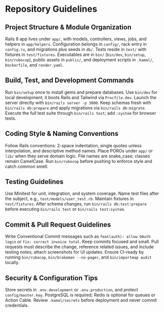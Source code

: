 # Repository Guidelines

## Project Structure & Module Organization
Rails 8 app lives under `app/`, with models, controllers, views, jobs, and helpers in `app/helpers`. Configuration belongs in `config/`, rack entry in `config.ru`, and migrations plus seeds in `db/`. Tests reside in `test/` with fixtures in `test/fixtures`. Executables are in `bin/` (`bin/dev`, `bin/setup`, `bin/rubocop`), public assets in `public/`, and deployment scripts in `.kamal/`, `Dockerfile`, and `render.yaml`.

## Build, Test, and Development Commands
Run `bin/setup` once to install gems and prepare databases. Use `bin/dev` for local development; it boots Rails and Tailwind via `Procfile.dev`. Launch the server directly with `bin/rails server -p 3000`. Keep schemas fresh with `bin/rails db:prepare` and apply migrations via `bin/rails db:migrate`. Execute the full test suite through `bin/rails test`; add `:system` for browser tests.

## Coding Style & Naming Conventions
Follow Rails conventions: 2-space indentation, single quotes unless interpolation, and descriptive method names. Place POROs under `app/` or `lib/` when they serve domain logic. File names are snake_case; classes remain CamelCase. Run `bin/rubocop` before pushing to enforce style and catch common smell.

## Testing Guidelines
Use Minitest for unit, integration, and system coverage. Name test files after the subject, e.g., `test/models/user_test.rb`. Maintain fixtures in `test/fixtures`. After schema changes, run `bin/rails db:test:prepare` before executing `bin/rails test` or `bin/rails test:system`.

## Commit & Pull Request Guidelines
Write Conventional Commit messages such as `feat(auth): allow OAuth login` or `fix: correct invoice total`. Keep commits focused and small. Pull requests must describe the change, reference related issues, and include testing notes; attach screenshots for UI updates. Ensure CI-ready by running `bin/rubocop`, `bin/brakeman --no-pager`, and `bin/importmap audit` locally.

## Security & Configuration Tips
Store secrets in `.env.development` or `.env.production`, and protect `config/master.key`. PostgreSQL is required; Redis is optional for queues or Action Cable. Review `.kamal/secrets` before deployment and never commit credentials.
